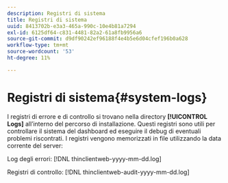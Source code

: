```yaml
---
description: Registri di sistema
title: Registri di sistema
uuid: 8413702b-e3a3-465a-990c-10e4b81a7294
exl-id: 6125df64-c831-4481-82a2-61a8fb9956a6
source-git-commit: d9df90242ef96188f4e4b5e6d04cfef196b0a628
workflow-type: tm+mt
source-wordcount: '53'
ht-degree: 11%

---
```


# Registri di sistema{#system-logs}

I registri di errore e di controllo si trovano nella directory **[!UICONTROL Logs]** all’interno del percorso di installazione. Questi registri sono utili per controllare il sistema del dashboard ed eseguire il debug di eventuali problemi riscontrati. I registri vengono memorizzati in file utilizzando la data corrente del server:

Log degli errori: [!DNL thinclientweb-yyyy-mm-dd.log]

Registri di controllo: [!DNL thinclientweb-audit-yyyy-mm-dd.log]
